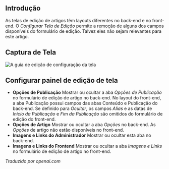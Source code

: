 <!-- Filename: J6.x:_Article_Edit_Configure_Edit_Screen / Display title: Artigo: Edição - Configurar Tela de Edição -->

## Introdução

As telas de edição de artigos têm layouts diferentes no back-end e no front-end. O *Configurar Tela de Edição* permite a remoção de alguns dos campos disponíveis do formulário de edição. Talvez eles não sejam relevantes para este artigo.  

## Captura de Tela

![A guia de edição de configuração da tela](../../../en/images/articles/articles-edit-configure-edit-screen-tab.png)

## Configurar painel de edição de tela

- **Opções de Publicação** Mostrar ou ocultar a aba *Opções de Publicação* no formulário de edição de artigo no back-end. No layout do front-end, a aba Publicação possui campos das abas Conteúdo e Publicação do back-end. Se definido para *Ocultar*, os campos *Alias* e as datas de *Início da Publicação* e *Fim da Publicação* são omitidos do formulário de edição do front-end.
- **Opções de Artigo** Mostrar ou ocultar a aba *Opções* no back-end. As *Opções* de artigo não estão disponíveis no front-end.
- **Imagens e Links do Administrador** Mostrar ou ocultar esta aba no back-end.
- **Imagens e Links do Frontend** Mostrar ou ocultar a aba *Imagens e Links* no formulário de edição de artigo no front-end.

*Traduzido por openai.com*

